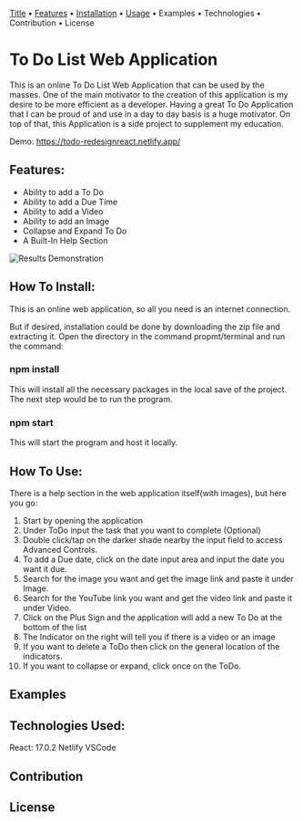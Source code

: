 [Title](https://github.com/SamuelLiew/ToDo-RedesignReact#to-do-list-web-applicationn) • [Features](https://github.com/SamuelLiew/ToDo-RedesignReact#features) • [Installation](https://github.com/SamuelLiew/ToDo-RedesignReact#how-to-install) • [Usage](https://github.com/SamuelLiew/ToDo-RedesignReact#how-to-use) • Examples • Technologies • Contribution • License
# To Do List Web Application

This is an online To Do List Web Application that can be used by the masses. One of the main motivator to the creation of this application is my desire to be more efficient as a developer. Having a great To Do Application that I can be proud of and use in a day to day basis is a huge motivator. On top of that, this Application is a side project to supplement my education. 

Demo: https://todo-redesignreact.netlify.app/

## Features:

* Ability to add a To Do
* Ability to add a Due Time
* Ability to add a Video
* Ability to add an Image
* Collapse and Expand To Do
* A Built-In Help Section

![Results Demonstration](https://i.ibb.co/nDLn31m/Results-Demonstration.png)


## How To Install: 

This is an online web application, so all you need is an internet connection. 


But if desired, installation could be done by downloading the zip file and extracting it.
Open the directory in the command propmt/terminal and run the command:

### npm install 
This will install all the necessary packages in the local save of the project. The next step would be to run the program. 

### npm start
This will start the program and host it locally. 

## How To Use:

There is a help section in the web application itself(with images), but here you go: 

1. Start by opening the application
2. Under ToDo input the task that you want to complete
(Optional)
3. Double click/tap on the darker shade nearby the input field to access Advanced Controls.
4. To add a Due date, click on the date input area and input the date you want it due.
5. Search for the image you want and get the image link and paste it under Image.
6. Search for the YouTube link you want and get the video link and paste it under Video.
7. Click on the Plus Sign and the application will add a new To Do at the bottom of the list
8. The Indicator on the right will tell you if there is a video or an image
9. If you want to delete a ToDo then click on the general location of the indicators. 
10. If you want to collapse or expand, click once on the ToDo.

## Examples

## Technologies Used: 

React: 17.0.2
Netlify
VSCode

## Contribution

## License
